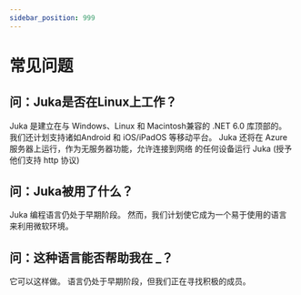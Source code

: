 ```yaml
---
sidebar_position: 999
---
```


# 常见问题



## 问：Juka是否在Linux上工作？

Juka 是建立在与 Windows、Linux 和 Macintosh兼容的 .NET 6.0 库顶部的。 我们还计划支持诸如Android 和 iOS/iPadOS 等移动平台。 Juka 还将在 Azure 服务器上运行，作为无服务器功能，允许连接到网络 的任何设备运行 Juka (授予他们支持 http 协议)

## 问：Juka被用了什么？

Juka 编程语言仍处于早期阶段。 然而，我们计划使它成为一个易于使用的语言 来利用微软环境。

## 问：这种语言能否帮助我在 _？

它可以这样做。 语言仍处于早期阶段，但我们正在寻找积极的成员。
